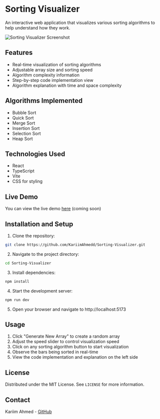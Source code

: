 # Sorting Visualizer

An interactive web application that visualizes various sorting algorithms to help understand how they work.

![Sorting Visualizer Screenshot](https://github.com/KariimAhmedd/Sorting-Visualizer/raw/main/screenshots/sorting_visualizer.png)

## Features

- Real-time visualization of sorting algorithms
- Adjustable array size and sorting speed
- Algorithm complexity information
- Step-by-step code implementation view
- Algorithm explanation with time and space complexity

## Algorithms Implemented

- Bubble Sort
- Quick Sort
- Merge Sort
- Insertion Sort
- Selection Sort
- Heap Sort

## Technologies Used

- React
- TypeScript
- Vite
- CSS for styling

## Live Demo

You can view the live demo [here](https://kariimahmedd.github.io/Sorting-Visualizer/) (coming soon)

## Installation and Setup

1. Clone the repository:
```bash
git clone https://github.com/KariimAhmedd/Sorting-Visualizer.git
```

2. Navigate to the project directory:
```bash
cd Sorting-Visualizer
```

3. Install dependencies:
```bash
npm install
```

4. Start the development server:
```bash
npm run dev
```

5. Open your browser and navigate to http://localhost:5173

## Usage

1. Click "Generate New Array" to create a random array
2. Adjust the speed slider to control visualization speed
3. Click on any sorting algorithm button to start visualization
4. Observe the bars being sorted in real-time
5. View the code implementation and explanation on the left side

## License

Distributed under the MIT License. See `LICENSE` for more information.

## Contact

Kariim Ahmed - [GitHub](https://github.com/KariimAhmedd) 